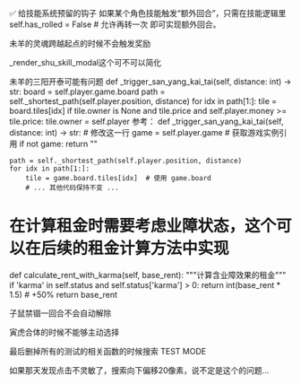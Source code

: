 ✅ 给技能系统预留的钩子
如果某个角色技能触发“额外回合”，只需在技能逻辑里
self.has_rolled = False   # 允许再转一次
即可实现额外回合。

未羊的灵魂跨越起点的时候不会触发奖励

_render_shu_skill_modal这个可不可以简化

未羊的三阳开泰可能有问题
    def _trigger_san_yang_kai_tai(self, distance: int) -> str:
        board = self.player.game.board
        path = self._shortest_path(self.player.position, distance)
        for idx in path[1:]:
            tile = board.tiles[idx]
            if tile.owner is None and tile.price and self.player.money >= tile.price:
                tile.owner = self.player
参考：
def _trigger_san_yang_kai_tai(self, distance: int) -> str:
    # 修改这一行
    game = self.player.game  # 获取游戏实例引用
    if not game:
        return ""

    path = self._shortest_path(self.player.position, distance)
    for idx in path[1:]:
        tile = game.board.tiles[idx]  # 使用 game.board
        # ... 其他代码保持不变 ...

# 在计算租金时需要考虑业障状态，这个可以在后续的租金计算方法中实现
def calculate_rent_with_karma(self, base_rent):
    """计算含业障效果的租金"""
    if 'karma' in self.status and self.status['karma'] > 0:
        return int(base_rent * 1.5)  # +50%
    return base_rent

子鼠禁锢一回合不会自动解除

寅虎合体的时候不能够主动选择

最后删掉所有的测试的相关函数的时候搜索 TEST MODE

如果那天发现点击不灵敏了，搜索向下偏移20像素，说不定是这个的问题...